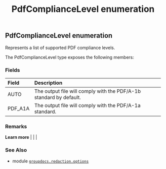 ﻿---
title: PdfComplianceLevel enumeration
second_title: GroupDocs.Redaction for Python via .NET API References
description: 
type: docs
url: /python-net/groupdocs.redaction.options/pdfcompliancelevel/
is_root: false
weight: 80
---

## PdfComplianceLevel enumeration

Represents a list of supported PDF compliance levels.



The PdfComplianceLevel type exposes the following members:

### Fields
| Field | Description |
| :- | :- |
| AUTO | The output file will comply with the PDF/A-1b standard by default. |
| PDF_A1A | The output file will comply with the PDF/A-1a standard. |



### Remarks 


**Learn more** |
|
 |

### See Also
* module [`groupdocs.redaction.options`](..)
